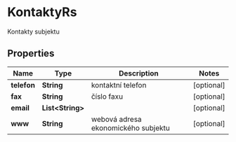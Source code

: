 

# KontaktyRs

Kontakty subjektu

## Properties

| Name | Type | Description | Notes |
|------------ | ------------- | ------------- | -------------|
|**telefon** | **String** | kontaktní telefon |  [optional] |
|**fax** | **String** | číslo faxu |  [optional] |
|**email** | **List&lt;String&gt;** |  |  [optional] |
|**www** | **String** | webová adresa ekonomického subjektu |  [optional] |



